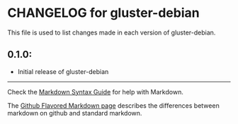 # CHANGELOG for gluster-debian

This file is used to list changes made in each version of gluster-debian.

## 0.1.0:

* Initial release of gluster-debian

- - - 
Check the [Markdown Syntax Guide](http://daringfireball.net/projects/markdown/syntax) for help with Markdown.

The [Github Flavored Markdown page](http://github.github.com/github-flavored-markdown/) describes the differences between markdown on github and standard markdown.

